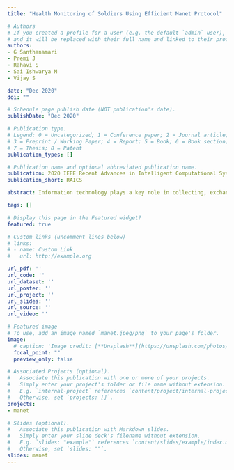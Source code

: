 ```yaml
---
title: "Health Monitoring of Soldiers Using Efficient Manet Protocol"

# Authors
# If you created a profile for a user (e.g. the default `admin` user), write the username (folder name) here 
# and it will be replaced with their full name and linked to their profile.
authors:
- G Santhanamari
- Premi J
- Rahavi S
- Sai Ishwarya M
- Vijay S

date: "Dec 2020"
doi: ""

# Schedule page publish date (NOT publication's date).
publishDate: "Dec 2020"

# Publication type.
# Legend: 0 = Uncategorized; 1 = Conference paper; 2 = Journal article;
# 3 = Preprint / Working Paper; 4 = Report; 5 = Book; 6 = Book section;
# 7 = Thesis; 8 = Patent
publication_types: []

# Publication name and optional abbreviated publication name.
publication: 2020 IEEE Recent Advances in Intelligent Computational Systems
publication_short: RAICS

abstract: Information technology plays a key role in collecting, exchanging, and processing information from the disaster-prone areas like war field and international borders. One such significant role is to monitor the health condition of the soldiers in the war field remotely to ensure their safety. The data transmission in these areas is not reliable over wired connections. This paper focuses on designing a health monitoring system which transmits the data such as health parameters of soldiers like temperature, pulse rate, blood oxygen level and Electro Cardio Gram (ECG) over a Mobile Ad hoc Network (MANET) with an efficient routing protocol through nRF24L01 to the control room. The efficient protocol is identified by comparing the different MANET protocols simulated using OMNET++. The body parameters are sensed using different bio-sensors attached to soldiers' body and the data is transmitted to the control room through the mobile nodes in the route (i.e., the soldiers' nodes act as mobile nodes to transfer the data). Since the sensed body parameters are transmitted via offline, it ensures secure communication. The proposed system is also provided with an SOS (Signal on ship) facility, to alert the control room during an emergency via cloud service.

tags: []

# Display this page in the Featured widget?
featured: true

# Custom links (uncomment lines below)
# links:
# - name: Custom Link
#   url: http://example.org

url_pdf: ''
url_code: ''
url_dataset: ''
url_poster: ''
url_project: ''
url_slides: ''
url_source: ''
url_video: ''

# Featured image
# To use, add an image named `manet.jpeg/png` to your page's folder. 
image:
  # caption: 'Image credit: [**Unsplash**](https://unsplash.com/photos/suj3od1uMv8)'
  focal_point: ""
  preview_only: false

# Associated Projects (optional).
#   Associate this publication with one or more of your projects.
#   Simply enter your project's folder or file name without extension.
#   E.g. `internal-project` references `content/project/internal-project/index.md`.
#   Otherwise, set `projects: []`.
projects:
- manet

# Slides (optional).
#   Associate this publication with Markdown slides.
#   Simply enter your slide deck's filename without extension.
#   E.g. `slides: "example"` references `content/slides/example/index.md`.
#   Otherwise, set `slides: ""`.
slides: manet
---
```

